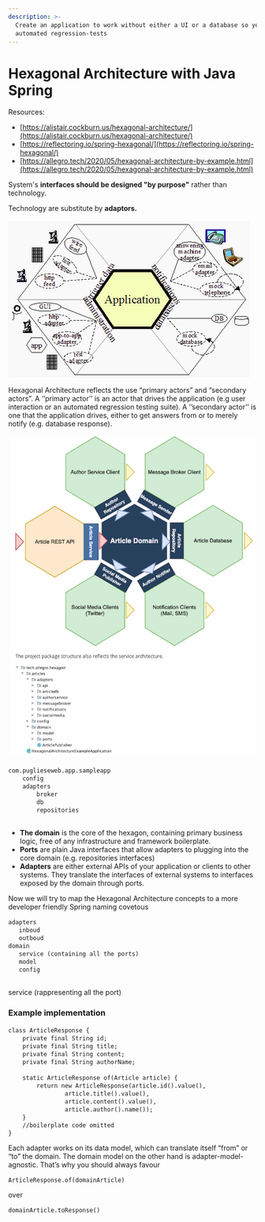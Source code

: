 ```yaml
---
description: >-
  Create an application to work without either a UI or a database so you can run
  automated regression-tests
---
```


# Hexagonal Architecture with Java Spring

Resources:

* [https://alistair.cockburn.us/hexagonal-architecture/](https://alistair.cockburn.us/hexagonal-architecture/)
* [https://reflectoring.io/spring-hexagonal/](https://reflectoring.io/spring-hexagonal/)
* [https://allegro.tech/2020/05/hexagonal-architecture-by-example.html](https://allegro.tech/2020/05/hexagonal-architecture-by-example.html)

System's **interfaces should be designed "by purpose"** rather than technology. 

Technology are substitute by **adaptors.** 





![](../../.gitbook/assets/image%20%288%29.png)

Hexagonal Architecture reflects the use “primary actors” and “secondary actors”. A ‘’primary actor’’ is an actor that drives the application \(e.g user interaction or an automated regression testing suite\). A ‘’secondary actor’’ is one that the application drives, either to get answers from or to merely notify \(e.g. database response\).



![](../../.gitbook/assets/image%20%286%29.png)

```text
com.puglieseweb.app.sampleapp
    config
    adapters
        broker
        db
        repositories
        
```

* **The domain** is the core of the hexagon, containing primary business logic, free of any infrastructure and framework boilerplate.
* **Ports** are plain Java interfaces that allow adapters to  plugging into the core domain \(e.g. repositories interfaces\)
* **Adapters** are either external APIs of your application or clients to other systems. They translate the interfaces of external systems to interfaces exposed by the domain through ports.

Now we will try to map the Hexagonal Architecture concepts to a more developer friendly Spring naming covetous 



```text
adapters
   inboud
   outboud
domain
   service (containing all the ports)
   model
   config
   
```



service \(rappresenting all the port\)

### Example implementation



```text
class ArticleResponse {
    private final String id;
    private final String title;
    private final String content;
    private final String authorName;

    static ArticleResponse of(Article article) {
        return new ArticleResponse(article.id().value(),
                article.title().value(),
                article.content().value(),
                article.author().name());
    }
    //boilerplate code omitted
}
```

Each adapter works on its data model, which can translate itself “from” or “to” the domain. The domain model on the other hand is adapter-model-agnostic. That’s why you should always favour

```text
ArticleResponse.of(domainArticle) 
```

over

```text
domainArticle.toResponse()
```

